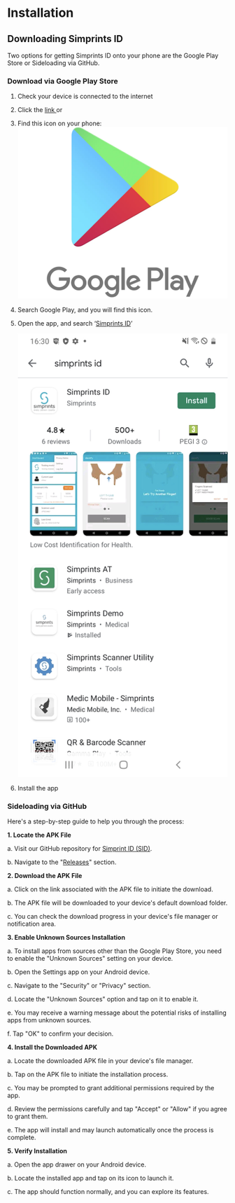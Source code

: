 # Installation

## Downloading Simprints ID <a href="#downloading-simprints-id" id="downloading-simprints-id"></a>

Two options for getting Simprints ID onto your phone are the Google Play Store or Sideloading via GitHub.

### **Download via Google Play Store**

1. Check your device is connected to the internet
2. Click the [link ](https://play.google.com/store/apps/details?id=com.simprints.id\&pcampaignid=web\_share)or&#x20;
3. Find this icon on your phone: <img src="../../.gitbook/assets/image-20201223-162954.png" alt="" data-size="line">
4. Search Google Play, and you will find this icon.
5.  Open the app, and search ‘[Simprints ID](https://play.google.com/store/apps/details?id=com.simprints.id\&pcampaignid=web\_share)’

    ![](../../.gitbook/assets/image-20201223-163229.png)
6. Install the app



### Sideloading via GitHub

Here's a step-by-step guide to help you through the process:

**1. Locate the APK File**

a. Visit our GitHub repository for [Simprint ID (SID)](https://github.com/Simprints/Android-Simprints-ID).

b. Navigate to the "[Releases](https://github.com/Simprints/Android-Simprints-ID/releases)" section.

**2. Download the APK File**

a. Click on the link associated with the APK file to initiate the download.

b. The APK file will be downloaded to your device's default download folder.

c. You can check the download progress in your device's file manager or notification area.

**3. Enable Unknown Sources Installation**

a. To install apps from sources other than the Google Play Store, you need to enable the "Unknown Sources" setting on your device.

b. Open the Settings app on your Android device.

c. Navigate to the "Security" or "Privacy" section.

d. Locate the "Unknown Sources" option and tap on it to enable it.

e. You may receive a warning message about the potential risks of installing apps from unknown sources.

f. Tap "OK" to confirm your decision.

**4. Install the Downloaded APK**

a. Locate the downloaded APK file in your device's file manager.

b. Tap on the APK file to initiate the installation process.

c. You may be prompted to grant additional permissions required by the app.

d. Review the permissions carefully and tap "Accept" or "Allow" if you agree to grant them.

e. The app will install and may launch automatically once the process is complete.

**5. Verify Installation**

a. Open the app drawer on your Android device.

b. Locate the installed app and tap on its icon to launch it.

c. The app should function normally, and you can explore its features.
